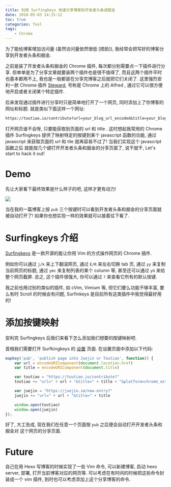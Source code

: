 ```yaml
---
title: 利用 Surfingkeys 快速分享博客到开发者头条或掘金
date: 2018-05-03 14:15:12
toc: true
categories: Tool
tags:
    - Chrome
---
```


为了能给博客增加访问量 (虽然访问量依然很低 [捂脸]), 我经常会把写好的博客分享到开发者头条和掘金.

之前是装了开发者头条和掘金的 Chrome 插件, 每次都分别需要点一下插件进行分享.
但单单是为了分享文章就要装两个插件也是很不值得了, 而且这两个插件平时也基本都用不上,
我也是一般都是在分享完博客之后就把它们关闭了. 这里强烈安利一款 Chrome 插件
[Steward](https://chrome.google.com/webstore/detail/steward-a-command-launche/dnkhdiodfglfckibnfcjbgddcgjgkacd),
号称是 Chrome 上的 Alfred , 通过它可以很方便地开启或者关闭某个特定插件.

后来发现通过插件进行分享时只是简单地打开了一个网页, 同时添加上了你博客的网址和标题.
就是类似下面这样一个网址:

```txt
https://toutiao.io/contribute?url=your_blog_url_encoded&title=your_blog_title_encoded
```

打开网页谁不会呀, 只要能获取到页面的 url 和 title . 这时想起我常用的 Chrome 插件
Surfingkeys 提供了映射特定的按键到某个 javascript 函数的功能,
通过 javascript 来获取页面的 url 和 tile 就再容易不过了! 当我们实现这个 javascript 函数之后
就能按几个键打开开发者头条和掘金的分享页面了, 说干就干, Let's start to hack it out!

<!--more-->

# Demo

先让大家看下最终效果是什么样子的吧, 这样才更有动力!

![](chrome_share.gif)

当在我的一篇博客上按 `pub` 三个按键时可以看到开发者头条和掘金的分享页面就被自动打开了!
如果你也想实现一样的效果就可以接着往下看了.

# Surfingkeys 介绍

[Surfingkeys](https://chrome.google.com/webstore/detail/surfingkeys/gfbliohnnapiefjpjlpjnehglfpaknnc)
是一款开源的能让你用 Vim 的方式操作网页的 Chrome 插件.

例如你可以通过 `j/k` 来上下翻滚网页, 通过 `E/R` 来左右切换 tab 页, 通过 `yy` 来复制当前网页的标题,
通过 `ymc` 来复制列表的某个 column 等, 甚至还可以通过 `yG` 来给整个网页截屏. 总之, 
这个插件很强大, 你可以通过 `?` 来查看它所有的默认按键.

我之前也用过别的类似的插件, 如 cVim, Vimium 等, 但它们要么功能不够丰富, 要么有时 Scroll
的时候会有问题, Surfinkeys 是目前所有这类插件中我觉得最好用的!

# 添加按键映射

安利完 Surfingkeys 后我们来看下怎么添加我们想要的按键映射吧.

首相我们需要打开 Surfkingkeys 的 [设置](chrome-extension://gfbliohnnapiefjpjlpjnehglfpaknnc/pages/options.html) 页面.
在设置页面中添加以下代码:

```javascript
mapkey('pub', 'publish page into Juejin or Toutiao', function() {
    var url = encodeURIComponent(document.location.href)
    var title = encodeURIComponent(document.title)

    var toutiao = "https://toutiao.io/contribute?"
    toutiao += "url=" + url + "&title=" + title + "&platform=chrome_extension"

    var juejin = "https://juejin.im/new-entry?"
    juejin += "url=" + url + "&title=" + title

    window.open(toutiao)
    window.open(juejin)
});
```

好了, 大工告成, 现在我们在任意一个页面按 `pub` 之后便会自动打开开发者头条和掘金对
这个网页的分享页面.

# Future

自己在用 Hexo 写博客的时候实现了一些 Vim 命令, 可以新建博客, 启动 hexo server, 部署,
打开当前博客对应的网页等. 可以考虑在有时间的时候把这些命令封装成一个 vim 插件,
到时也可以考虑添加上这个分享博客的命令.
